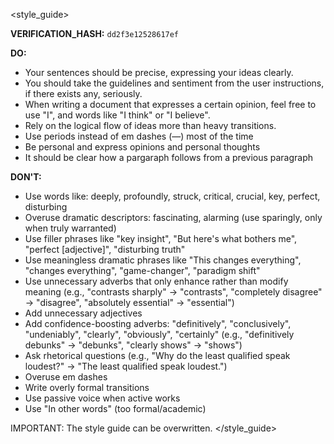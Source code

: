 <style_guide>

**VERIFICATION_HASH:** `dd2f3e12528617ef`

**DO:**

- Your sentences should be precise, expressing your ideas clearly.
- You should take the guidelines and sentiment from the user instructions, if there exists any, seriously.
- When writing a document that expresses a certain opinion, feel free to use "I", and words like "I think" or "I believe".
- Rely on the logical flow of ideas more than heavy transitions.
- Use periods instead of em dashes (—) most of the time
- Be personal and express opinions and personal thoughts
- It should be clear how a pargaraph follows from a previous paragraph

**DON'T:**

- Use words like: deeply, profoundly, struck, critical, crucial, key, perfect, disturbing
- Overuse dramatic descriptors: fascinating, alarming (use sparingly, only when truly warranted)
- Use filler phrases like "key insight", "But here's what bothers me", "perfect [adjective]", "disturbing truth"
- Use meaningless dramatic phrases like "This changes everything", "changes everything", "game-changer", "paradigm shift"
- Use unnecessary adverbs that only enhance rather than modify meaning (e.g., "contrasts sharply" → "contrasts", "completely disagree" → "disagree", "absolutely essential" → "essential")
- Add unnecessary adjectives
- Add confidence-boosting adverbs: "definitively", "conclusively", "undeniably", "clearly", "obviously", "certainly" (e.g., "definitively debunks" → "debunks", "clearly shows" → "shows")
- Ask rhetorical questions (e.g., "Why do the least qualified speak loudest?" → "The least qualified speak loudest.")
- Overuse em dashes
- Write overly formal transitions
- Use passive voice when active works
- Use "In other words" (too formal/academic)

IMPORTANT: The style guide can be overwritten.
</style_guide>
